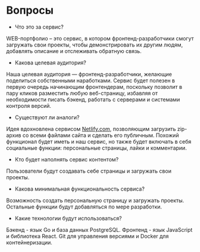 # Вопросы

- Что это за сервис?

WEB-портфолио – это сервис, в котором фронтенд-разработчики смогут загружать свои проекты, чтобы демонстрировать их другим людям, добавлять описание и отслеживать обратную связь.

- Какова целевая аудитория?

Наша целевая аудитория — фронтенд-разработчики, желающие поделиться собственными наработками. Сервис будет полезен в первую очередь начинающим фронтендерам, поскольку позволит в пару кликов разместить любую веб-страницу, избавляя от необходимости писать бэкенд, работать с серверами и системами контроля версий.

- Существуют ли аналоги?

Идея вдохновлена сервисом [Netlify.com](http://netlify.com), позволяющим загрузить zip-архив со всеми файлами сайта и сделать его публичным. Похожий функционал будет иметь и наш сервис, но также будет включать в себя социальные функции: персональные страницы, лайки и комментарии.

- Кто будет наполнять сервис контентом?

Пользователи будут создавать себе страницы и загружать свои проекты.

- Какова минимальная функциональность сервиса?

Возможность создать персональную страницу и загружать проекты. Остальные функции будут добавляться по мере разработки.

- Какие технологии будут использоваться?

Бэкенд - язык Go и база данных PostgreSQL. Фронтенд - язык JavaScript и библиотека React. Git для управления версиями и Docker для контейнеризации.
